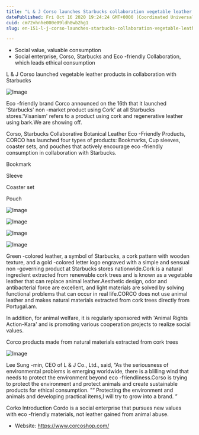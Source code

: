 ```yaml
---
title: "L & J Corso launches Starbucks collaboration vegetable leather goods"
datePublished: Fri Oct 16 2020 19:24:24 GMT+0000 (Coordinated Universal Time)
cuid: cm72vhnhe000e09ldh8wb2hg1
slug: en-151-l-j-corso-launches-starbucks-collaboration-vegetable-leather-goods

---
```



- Social value, valuable consumption
- Social enterprise, Corso, Starbucks and Eco -friendly Collaboration, which leads ethical consumption

L & J Corso launched vegetable leather products in collaboration with Starbucks

![Image](https://cdn.hashnode.com/res/hashnode/image/upload/v1739422896736/94b045fe-91df-499f-894b-0cc6950fdc8d.jpeg)

Eco -friendly brand Corco announced on the 16th that it launched 'Starbucks' non -market product using Cork' at all Starbucks stores.'Visanism' refers to a product using cork and regenerative leather using bark.We are showing off.

Corso, Starbucks Collaborative Botanical Leather Eco -Friendly Products, CORCO has launched four types of products: Bookmarks, Cup sleeves, coaster sets, and pouches that actively encourage eco -friendly consumption in collaboration with Starbucks.

Bookmark

Sleeve

Coaster set

Pouch

![Image](https://cdn.hashnode.com/res/hashnode/image/upload/v1739422899391/c6b93f86-9630-4c12-8fa7-8403cfe97128.jpeg)

![Image](https://cdn.hashnode.com/res/hashnode/image/upload/v1739422901576/e07f2cb8-12b0-4720-8b83-262a17bf1e85.jpeg)

![Image](https://cdn.hashnode.com/res/hashnode/image/upload/v1739422903470/8ed91d82-5bf6-44d0-a4ad-d49efd809cbc.jpeg)

![Image](https://cdn.hashnode.com/res/hashnode/image/upload/v1739422906532/3829e2e0-f930-4e54-9778-c0db3b4d852c.jpeg)

Green -colored leather, a symbol of Starbucks, a cork pattern with wooden texture, and a gold -colored letter logo engraved with a simple and sensual non -governing product at Starbucks stores nationwide.Cork is a natural ingredient extracted from renewable cork trees and is known as a vegetable leather that can replace animal leather.Aesthetic design, odor and antibacterial force are excellent, and light materials are solved by solving functional problems that can occur in real life.CORCO does not use animal leather and makes natural materials extracted from cork trees directly from Portugal.am.

In addition, for animal welfare, it is regularly sponsored with 'Animal Rights Action-Kara' and is promoting various cooperation projects to realize social values.

Corco products made from natural materials extracted from cork trees

![Image](https://cdn.hashnode.com/res/hashnode/image/upload/v1739422908622/2d0d8353-0eba-4d82-9272-161b78fae18a.jpeg)

Lee Sung -min, CEO of L & J Co., Ltd., said, “As the seriousness of environmental problems is emerging worldwide, there is a blilling wind that needs to protect the environment beyond eco -friendliness.Corso is trying to protect the environment and protect animals and create sustainable products for ethical consumption. ”“ Protecting the environment and animals and developing practical items,I will try to grow into a brand. ”

Corko Introduction Cordo is a social enterprise that pursues new values ​​with eco -friendly materials, not leather gained from animal abuse.

- Website: https://www.corcoshop.com/